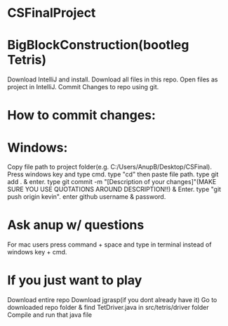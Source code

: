 # CSFinalProject
# BigBlockConstruction(bootleg Tetris)
 Download IntelliJ and install.
 Download all files in this repo.
 Open files as project in IntelliJ.
 Commit Changes to repo using git.
# How to commit changes:
# Windows:
 Copy file path to project folder(e.g. C:/Users/AnupB/Desktop/CSFinal).
 Press windows key and type cmd.
 type "cd" then paste file path.
 type git add . & enter.
 type git commit -m "[Description of your changes]"(MAKE SURE YOU USE QUOTATIONS AROUND DESCRIPTION!!) & Enter.
 type "git push origin kevin".
 enter github username & password.
# Ask anup w/ questions 
 For mac users press command + space and type in terminal instead of windows key + cmd.


# If you just want to play
Download entire repo
Download jgrasp(if you dont already have it)
Go to downloaded repo folder & find TetDriver.java in src/tetris/driver folder
Compile and run that java file
